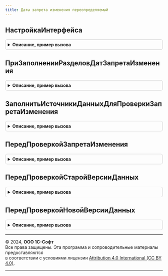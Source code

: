 ```yaml
---
title: Даты запрета изменения переопределяемый
---
```



## НастройкаИнтерфейса
<details style="margin: 1em 0; padding: 0.5em; border: 1px solid #ccc; border-radius: 6px;">

<summary style="font-weight: bold; cursor: pointer;">Описание, пример вызова</summary>

```bsl

// Позволяет изменить работу интерфейса при встраивании.
//
// Параметры:
//  НастройкиРаботыИнтерфейса - Структура:
//   * ИспользоватьВнешнихПользователей - Булево - начальное значение Ложь,
//     если установить Истина, тогда даты запрета можно будет настраивать для внешних пользователей.
//
Процедура НастройкаИнтерфейса(НастройкиРаботыИнтерфейса) Экспорт
```

Пример вызова
```bsl
ДатыЗапретаИзмененияПереопределяемый.НастройкаИнтерфейса(НастройкиРаботыИнтерфейса) 
```
</details>

## ПриЗаполненииРазделовДатЗапретаИзменения
<details style="margin: 1em 0; padding: 0.5em; border: 1px solid #ccc; border-radius: 6px;">

<summary style="font-weight: bold; cursor: pointer;">Описание, пример вызова</summary>

```bsl

// Заполняет разделы дат запрета изменения, используемые при настройке дат запрета.
// Если не указать ни одного раздела, тогда будет доступна только настройка общей даты запрета.
//
// Параметры:
//  Разделы - ТаблицаЗначений:
//   * Имя - Строка - имя, используемое в описании источников данных в
//       процедуре ЗаполнитьИсточникиДанныхДляПроверкиЗапретаИзменения.
//
//   * Идентификатор - УникальныйИдентификатор - идентификатор ссылки элемента плана видов характеристик.
//       Чтобы получить идентификатор, нужно в режиме 1С:Предприятие выполнить метод платформы:
//       "ПланыВидовХарактеристик.РазделыДатЗапретаИзменения.ПолучитьСсылку().УникальныйИдентификатор()".
//       Не следует указывать идентификаторы, полученные любым другим способом,
//       так как это может нарушить их уникальность.
//
//   * Представление - Строка - представляет раздел в форме настройки дат запрета.
//
//   * ТипыОбъектов  - Массив - типы ссылок объектов, в разрезе которых можно настроить даты запрета,
//       например Тип("СправочникСсылка.Организации"); если не указано ни одного типа,
//       то даты запрета будут настраиваться только с точностью до раздела.
//
Процедура ПриЗаполненииРазделовДатЗапретаИзменения(Разделы) Экспорт
```

Пример вызова
```bsl
ДатыЗапретаИзмененияПереопределяемый.ПриЗаполненииРазделовДатЗапретаИзменения(Разделы) 
```
</details>

## ЗаполнитьИсточникиДанныхДляПроверкиЗапретаИзменения
<details style="margin: 1em 0; padding: 0.5em; border: 1px solid #ccc; border-radius: 6px;">

<summary style="font-weight: bold; cursor: pointer;">Описание, пример вызова</summary>

```bsl

// Позволяет задать таблицы и поля объектов для проверки запрета изменения данных.
// Для добавления нового источника в ИсточникиДанных см. ДатыЗапретаИзменения.ДобавитьСтроку.
//
// Вызывается из процедуры ИзменениеЗапрещено общего модуля ДатыЗапретаИзменения,
// используемой в подписке на событие ПередЗаписью объекта для проверки наличия
// запретов и отказа от изменений запрещенного объекта.
//
// Параметры:
//  ИсточникиДанных - ТаблицаЗначений:
//   * Таблица     - Строка - полное имя объекта метаданных,
//                   например Метаданные.Документы.ПриходнаяНакладная.ПолноеИмя().
//   * ПолеДаты    - Строка - имя реквизита объекта или табличной части,
//                   например: "Дата", "Товары.ДатаОтгрузки".
//   * Раздел      - Строка - имя раздела дат запрета, указанного в
//                   процедуре ПриЗаполненииРазделовДатЗапретаИзменения (см. выше).
//   * ПолеОбъекта - Строка - имя реквизита объекта или реквизита табличной части,
//                   например: "Организация", "Товары.Склад".
//
Процедура ЗаполнитьИсточникиДанныхДляПроверкиЗапретаИзменения(ИсточникиДанных) Экспорт
```

Пример вызова
```bsl
ДатыЗапретаИзмененияПереопределяемый.ЗаполнитьИсточникиДанныхДляПроверкиЗапретаИзменения(ИсточникиДанных) 
```
</details>

## ПередПроверкойЗапретаИзменения
<details style="margin: 1em 0; padding: 0.5em; border: 1px solid #ccc; border-radius: 6px;">

<summary style="font-weight: bold; cursor: pointer;">Описание, пример вызова</summary>

```bsl

// Позволяет переопределить выполнение проверки запрета изменения произвольным образом.
//
// Если проверка выполняется в процессе записи документа, то в свойстве ДополнительныеСвойства
// документа Объект имеется свойство РежимЗаписи (РежимЗаписиДокумента).
// Если выполняется проверка набора записей, то в свойстве ДополнительныеСвойства
// набора записей Объект имеется свойство Замещение (Булево, РежимЗамещения). Причем, в варианте
// замены записей настроено свойство Отбор для получения существующих записей из базы данных.
//
// Параметры:
//  Объект       - СправочникОбъект
//               - ДокументОбъект
//               - ПланВидовХарактеристикОбъект
//               - ПланСчетовОбъект
//               - ПланВидовРасчетаОбъект
//               - БизнесПроцессОбъект
//               - ЗадачаОбъект
//               - ПланОбменаОбъект
//               - РегистрСведенийНаборЗаписей
//               - РегистрНакопленияНаборЗаписей
//               - РегистрБухгалтерииНаборЗаписей
//               - РегистрРасчетаНаборЗаписей - проверяемый элемент данных или набор записей
//                 (как в обработчиках ПередЗаписью и ПриЧтенииНаСервере).
//
//  ПроверкаЗапретаИзменения    - Булево - установить в Ложь, чтобы пропустить проверку запрета изменения данных.
//  УзелПроверкиЗапретаЗагрузки - ПланОбменаСсылка
//                              - Неопределено - установить в Неопределено, чтобы
//                                пропустить проверку запрета загрузки данных.
//  ВерсияОбъекта               - Строка - установить "СтараяВерсия" или "НоваяВерсия", чтобы
//                                выполнить проверку только старой версии объекта (в базе данных)
//                                или только новой версии объекта (в параметре Объект).
//                                По умолчанию содержит значение "" - проверяются обе версии объекта сразу.
//
Процедура ПередПроверкойЗапретаИзменения(Объект, Экспорт
```

Пример вызова
```bsl
ДатыЗапретаИзмененияПереопределяемый.ПередПроверкойЗапретаИзменения(Объект, );
```
</details>

## ПередПроверкойСтаройВерсииДанных
<details style="margin: 1em 0; padding: 0.5em; border: 1px solid #ccc; border-radius: 6px;">

<summary style="font-weight: bold; cursor: pointer;">Описание, пример вызова</summary>

```bsl

// Позволяет переопределить получение данных для проверки даты запрета старой (существующей) версии данных.
// Если заполнить ДанныеДляПроверки, тогда они не будут автоматически загружаться из
// базы данных по значениям параметров ОбъектМетаданных и ИдентификаторДанных.
//
// Если выполняется проверка набора записей, то в свойстве ДополнительныеСвойства
// набора записей ИдентификаторДанных имеется свойство Замещение (Булево, РежимЗамещения)
// с возможными значениями: Замещение, Обновление, Слияние, Удаление. Причем, в варианте
// замены записей настроено свойство Отбор для получения существующих записей из базы данных.
//
// Параметры:
//  ОбъектМетаданных - ОбъектМетаданных - объект метаданных получаемых данных.
//  ИдентификаторДанных - СправочникСсылка
//                      - ДокументСсылка
//                      - ПланВидовХарактеристикСсылка
//                      - ПланСчетовСсылка
//                      - ПланВидовРасчетаСсылка
//                      - БизнесПроцессСсылка
//                      - ЗадачаСсылка
//                      - ПланОбменаСсылка - ссылка на элемент данных.
//                      - Отбор - отбор набора записей, когда Замещение равно Истина.
//                      - РегистрСведенийНаборЗаписей
//                      - РегистрНакопленияНаборЗаписей
//                      - РегистрБухгалтерииНаборЗаписей
//                      - РегистрРасчетаНаборЗаписей - набор записей, когда Замещение не Булево.
//
//  УзелПроверкиЗапретаЗагрузки - Неопределено
//                              - ПланОбменаСсылка - если Неопределено, то проверить запрет
//                                изменения данных; иначе - загрузку данных из указанного узла плана обмена.
//
//  ДанныеДляПроверки - см. ДатыЗапретаИзменения.ШаблонДанныхДляПроверки.
//
//  Пример:
//  Если ТипЗнч(ИдентификаторДанных) = Тип("ДокументСсылка.Заказ") Тогда
//  	Данные = ОбщегоНазначения.ЗначенияРеквизитовОбъекта(ИдентификаторДанных, "Организация, ДатаОкончанияРабот, ЗаказНаряд");
//  	Если Данные.ЗаказНаряд Тогда
//  		Проверка = ДанныеДляПроверки.Добавить();
//  		Проверка.Раздел = "ЗаказНаряды";
//  		Проверка.Объект =  Данные.Организация;
//  		Проверка.Дата   = Данные.ДатаОкончанияРабот;
//  	КонецЕсли;
//  КонецЕсли;
//
Процедура ПередПроверкойСтаройВерсииДанных(ОбъектМетаданных, ИдентификаторДанных, УзелПроверкиЗапретаЗагрузки, ДанныеДляПроверки) Экспорт
```

Пример вызова
```bsl
ДатыЗапретаИзмененияПереопределяемый.ПередПроверкойСтаройВерсииДанных(ОбъектМетаданных, ИдентификаторДанных, УзелПроверкиЗапретаЗагрузки, ДанныеДляПроверки) 
```
</details>

## ПередПроверкойНовойВерсииДанных
<details style="margin: 1em 0; padding: 0.5em; border: 1px solid #ccc; border-radius: 6px;">

<summary style="font-weight: bold; cursor: pointer;">Описание, пример вызова</summary>

```bsl

// Позволяет переопределить получение данных для проверки даты запрета новой (будущей) версии данных.
// Если заполнить ДанныеДляПроверки, тогда они не будут автоматически извлекаться из объекта и
// дополнительно загружаться из базы данных по значениям параметров ОбъектМетаданных и Данные.
//
// Если проверка выполняется в процессе записи документа, то в свойстве ДополнительныеСвойства
// документа Данные имеется свойство РежимЗаписи (РежимЗаписиДокумента).
// Если выполняется проверка набора записей, то в свойстве ДополнительныеСвойства
// набора записей Данные имеется свойство Замещение (Булево, РежимЗамещения)
// с возможными значениями: Добавление, Замещение, Обновление, Слияние. Причем, в варианте
// замены записей настроено свойство Отбор для получения существующих записей из базы данных.
//
// Параметры:
//  ОбъектМетаданных - ОбъектМетаданных - объект метаданных получаемых данных.
//  Данные  - СправочникОбъект
//          - ДокументОбъект
//          - ПланВидовХарактеристикОбъект
//          - ПланСчетовОбъект
//          - ПланВидовРасчетаОбъект
//          - БизнесПроцессОбъект
//          - ЗадачаОбъект
//          - ПланОбменаОбъект
//          - РегистрСведенийНаборЗаписей
//          - РегистрНакопленияНаборЗаписей
//          - РегистрБухгалтерииНаборЗаписей
//          - РегистрРасчетаНаборЗаписей - проверяемый элемент данных или набор записей.
//
//  УзелПроверкиЗапретаЗагрузки - Неопределено
//                              - ПланОбменаСсылка - если Неопределено, то проверить запрет
//                                изменения данных; иначе - загрузку данных из указанного узла плана обмена.
//
//  ДанныеДляПроверки - см. ДатыЗапретаИзменения.ШаблонДанныхДляПроверки.
//
//  Пример:
//  Если ТипЗнч(Данные) = Тип("ДокументОбъект.Заказ") И Данные.ЗаказНаряд Тогда
//
//  	Проверка = ДанныеДляПроверки.Добавить();
//  	Проверка.Раздел = "ЗаказНаряды";
//  	Проверка.Объект =  Данные.Организация;
//  	Проверка.Дата   = Данные.ДатаОкончанияРабот;
//
//  КонецЕсли;
//
Процедура ПередПроверкойНовойВерсииДанных(ОбъектМетаданных, Данные, УзелПроверкиЗапретаЗагрузки, ДанныеДляПроверки) Экспорт
```

Пример вызова
```bsl
ДатыЗапретаИзмененияПереопределяемый.ПередПроверкойНовойВерсииДанных(ОбъектМетаданных, Данные, УзелПроверкиЗапретаЗагрузки, ДанныеДляПроверки) 
```
</details>

---

© 2024, **ООО 1С-Софт**  
Все права защищены. Эта программа и сопроводительные материалы предоставляются  
в соответствии с условиями лицензии [Attribution 4.0 International (CC BY 4.0)](https://creativecommons.org/licenses/by/4.0/legalcode).

---
